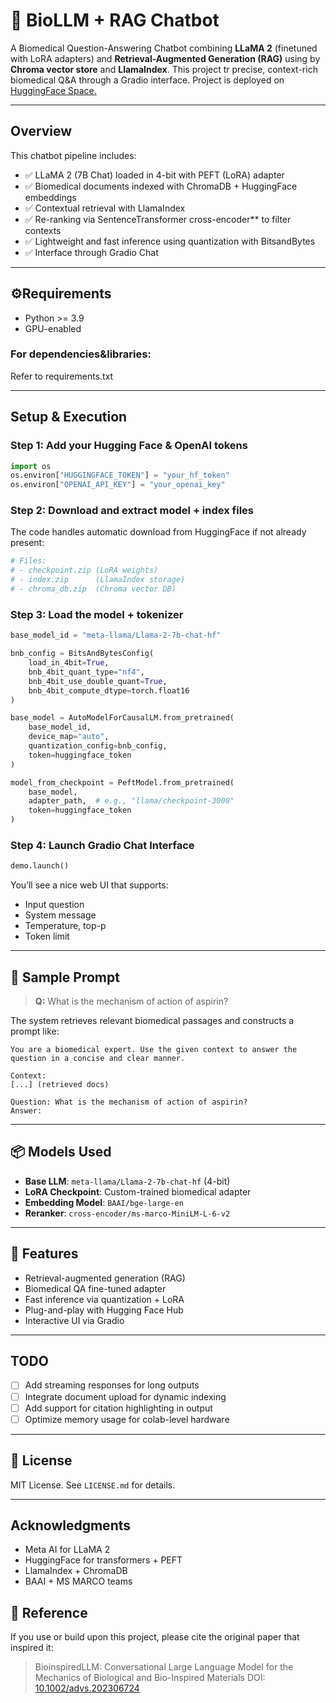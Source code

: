 # 🧬 BioLLM + RAG Chatbot

A Biomedical Question-Answering Chatbot combining **LLaMA 2** (finetuned with LoRA adapters) and **Retrieval-Augmented Generation (RAG)** using by **Chroma vector store** and **LlamaIndex**. This project tr precise, context-rich biomedical Q\&A through a Gradio interface. Project is deployed on <a href="https://huggingface.co/spaces/nemheen/biomedicalllm">HuggingFace Space.</a>

---

## Overview

This chatbot pipeline includes:

* ✅ LLaMA 2 (7B Chat) loaded in 4-bit with PEFT (LoRA) adapter
* ✅ Biomedical documents indexed with ChromaDB + HuggingFace embeddings
* ✅ Contextual retrieval with LlamaIndex
* ✅ Re-ranking via SentenceTransformer cross-encoder** to filter contexts
* ✅ Lightweight and fast inference using quantization with BitsandBytes
* ✅ Interface through Gradio Chat

---


## ⚙Requirements

* Python >= 3.9
* GPU-enabled

### For dependencies&libraries:

Refer to requirements.txt

---

## Setup & Execution

### Step 1: Add your Hugging Face & OpenAI tokens

```python
import os
os.environ["HUGGINGFACE_TOKEN"] = "your_hf_token"
os.environ["OPENAI_API_KEY"] = "your_openai_key"
```

### Step 2: Download and extract model + index files

The code handles automatic download from HuggingFace if not already present:

```python
# Files:
# - checkpoint.zip (LoRA weights)
# - index.zip      (LlamaIndex storage)
# - chroma_db.zip  (Chroma vector DB)
```

### Step 3: Load the model + tokenizer

```python
base_model_id = "meta-llama/Llama-2-7b-chat-hf"

bnb_config = BitsAndBytesConfig(
    load_in_4bit=True,
    bnb_4bit_quant_type="nf4",
    bnb_4bit_use_double_quant=True,
    bnb_4bit_compute_dtype=torch.float16
)

base_model = AutoModelForCausalLM.from_pretrained(
    base_model_id,
    device_map="auto",
    quantization_config=bnb_config,
    token=huggingface_token
)

model_from_checkpoint = PeftModel.from_pretrained(
    base_model,
    adapter_path,  # e.g., "llama/checkpoint-3000"
    token=huggingface_token
)
```

### Step 4: Launch Gradio Chat Interface

```python
demo.launch()
```

You’ll see a nice web UI that supports:

* Input question
* System message
* Temperature, top-p
* Token limit

---

## 💬 Sample Prompt

> **Q:** What is the mechanism of action of aspirin?

The system retrieves relevant biomedical passages and constructs a prompt like:

```
You are a biomedical expert. Use the given context to answer the question in a concise and clear manner.

Context:
[...] (retrieved docs)

Question: What is the mechanism of action of aspirin?
Answer:
```

---

## 📦 Models Used

* **Base LLM**: `meta-llama/Llama-2-7b-chat-hf` (4-bit)
* **LoRA Checkpoint**: Custom-trained biomedical adapter
* **Embedding Model**: `BAAI/bge-large-en`
* **Reranker**: `cross-encoder/ms-marco-MiniLM-L-6-v2`

---

## 🧠 Features

* Retrieval-augmented generation (RAG)
* Biomedical QA fine-tuned adapter
* Fast inference via quantization + LoRA
* Plug-and-play with Hugging Face Hub
* Interactive UI via Gradio

---

## TODO

* [ ] Add streaming responses for long outputs
* [ ] Integrate document upload for dynamic indexing
* [ ] Add support for citation highlighting in output
* [ ] Optimize memory usage for colab-level hardware

---

## 📄 License

MIT License. See `LICENSE.md` for details.

---

## Acknowledgments

* Meta AI for LLaMA 2
* HuggingFace for transformers + PEFT
* LlamaIndex + ChromaDB
* BAAI + MS MARCO teams

## 📝 Reference

If you use or build upon this project, please cite the original paper that inspired it:

> BioinspiredLLM: Conversational Large Language Model for the Mechanics of Biological and Bio-Inspired Materials 
> DOI: [10.1002/advs.202306724](https://doi.org/10.1002/advs.202306724)

